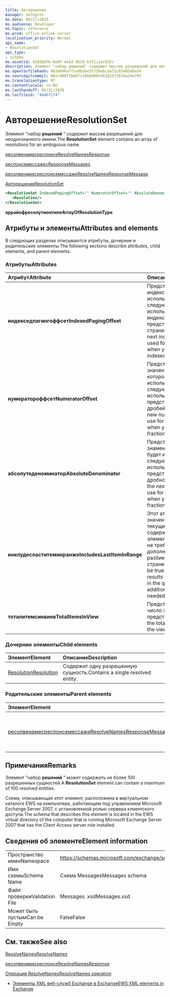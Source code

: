 ```yaml
---
title: Авторешение
manager: sethgros
ms.date: 09/17/2015
ms.audience: Developer
ms.topic: reference
ms.prod: office-online-server
localization_priority: Normal
api_name:
- ResolutionSet
api_type:
- schema
ms.assetid: 43d5b876-0e87-4414-9b1d-bff1c1ec825c
description: Элемент "набор решений" содержит массив разрешений для неоднозначного имени.
ms.openlocfilehash: 483a096a7fcedbabe25758ebcaa31c83405a0ad4
ms.sourcegitcommit: 88ec988f2bb67c1866d06b361615f3674a24e795
ms.translationtype: MT
ms.contentlocale: ru-RU
ms.lasthandoff: 05/31/2020
ms.locfileid: "44467174"
---
```

# <a name="resolutionset"></a><span data-ttu-id="88d5b-103">Авторешение</span><span class="sxs-lookup"><span data-stu-id="88d5b-103">ResolutionSet</span></span>

<span data-ttu-id="88d5b-104">Элемент "набор **решений** " содержит массив разрешений для неоднозначного имени.</span><span class="sxs-lookup"><span data-stu-id="88d5b-104">The **ResolutionSet** element contains an array of resolutions for an ambiguous name.</span></span> 
  
[<span data-ttu-id="88d5b-105">ресолвенамесреспонсе</span><span class="sxs-lookup"><span data-stu-id="88d5b-105">ResolveNamesResponse</span></span>](resolvenamesresponse.md)
  
[<span data-ttu-id="88d5b-106">респонсемессажес</span><span class="sxs-lookup"><span data-stu-id="88d5b-106">ResponseMessages</span></span>](responsemessages.md)
  
[<span data-ttu-id="88d5b-107">ресолвенамесреспонсемессаже</span><span class="sxs-lookup"><span data-stu-id="88d5b-107">ResolveNamesResponseMessage</span></span>](resolvenamesresponsemessage.md)
  
[<span data-ttu-id="88d5b-108">Авторешение</span><span class="sxs-lookup"><span data-stu-id="88d5b-108">ResolutionSet</span></span>](resolutionset.md)
  
```xml
<ResolutionSet IndexedPagingOffset="" NumeratorOffset="" AbsoluteDenominator="" IncludesLastItemInRange="" TotalItemsInView="">
   <Resolution/>
</ResolutionSet>
```

 <span data-ttu-id="88d5b-109">**аррайофресолутионтипе**</span><span class="sxs-lookup"><span data-stu-id="88d5b-109">**ArrayOfResolutionType**</span></span>
## <a name="attributes-and-elements"></a><span data-ttu-id="88d5b-110">Атрибуты и элементы</span><span class="sxs-lookup"><span data-stu-id="88d5b-110">Attributes and elements</span></span>

<span data-ttu-id="88d5b-111">В следующих разделах описываются атрибуты, дочерние и родительские элементы.</span><span class="sxs-lookup"><span data-stu-id="88d5b-111">The following sections describe attributes, child elements, and parent elements.</span></span>
  
### <a name="attributes"></a><span data-ttu-id="88d5b-112">Атрибуты</span><span class="sxs-lookup"><span data-stu-id="88d5b-112">Attributes</span></span>

|<span data-ttu-id="88d5b-113">**Атрибут**</span><span class="sxs-lookup"><span data-stu-id="88d5b-113">**Attribute**</span></span>|<span data-ttu-id="88d5b-114">**Описание**</span><span class="sxs-lookup"><span data-stu-id="88d5b-114">**Description**</span></span>|
|:-----|:-----|
|<span data-ttu-id="88d5b-115">**индекседпагингоффсет**</span><span class="sxs-lookup"><span data-stu-id="88d5b-115">**IndexedPagingOffset**</span></span> <br/> |<span data-ttu-id="88d5b-116">Представляет следующий индекс, который должен использоваться для следующего запроса при использовании индексированного представления страницы.</span><span class="sxs-lookup"><span data-stu-id="88d5b-116">Represents the next index that should be used for the next request when you are using an indexed page view.</span></span>  <br/> |
|<span data-ttu-id="88d5b-117">**нумератороффсет**</span><span class="sxs-lookup"><span data-stu-id="88d5b-117">**NumeratorOffset**</span></span> <br/> |<span data-ttu-id="88d5b-118">Представляет новое значение числителя, которое будет использоваться для следующего запроса при использовании представлений страницы дробей.</span><span class="sxs-lookup"><span data-stu-id="88d5b-118">Represents the new numerator value to use for the next request when you are using fraction page views.</span></span>  <br/> |
|<span data-ttu-id="88d5b-119">**абсолутеденоминатор**</span><span class="sxs-lookup"><span data-stu-id="88d5b-119">**AbsoluteDenominator**</span></span> <br/> |<span data-ttu-id="88d5b-120">Представляет следующий знаменатель, который будет использоваться для следующего запроса при использовании представлений страницы дробной части.</span><span class="sxs-lookup"><span data-stu-id="88d5b-120">Represents the next denominator to use for the next request when you are using fraction page views.</span></span>  <br/> |
|<span data-ttu-id="88d5b-121">**инклудесластитеминранже**</span><span class="sxs-lookup"><span data-stu-id="88d5b-121">**IncludesLastItemInRange**</span></span> <br/> |<span data-ttu-id="88d5b-122">Этот атрибут будет иметь значение true, если текущие результаты содержат последний элемент в запросе, чтобы не требовалось дополнительное разбиение на страницы.</span><span class="sxs-lookup"><span data-stu-id="88d5b-122">This attribute will be true if the current results contain the last item in the query, so that additional paging is not needed.</span></span>  <br/> |
|<span data-ttu-id="88d5b-123">**тоталитемсинвиев**</span><span class="sxs-lookup"><span data-stu-id="88d5b-123">**TotalItemsInView**</span></span> <br/> |<span data-ttu-id="88d5b-124">Представляет общее число элементов в представлении.</span><span class="sxs-lookup"><span data-stu-id="88d5b-124">Represents the total number of items in the view.</span></span>  <br/> |
   
### <a name="child-elements"></a><span data-ttu-id="88d5b-125">Дочерние элементы</span><span class="sxs-lookup"><span data-stu-id="88d5b-125">Child elements</span></span>

|<span data-ttu-id="88d5b-126">**Элемент**</span><span class="sxs-lookup"><span data-stu-id="88d5b-126">**Element**</span></span>|<span data-ttu-id="88d5b-127">**Описание**</span><span class="sxs-lookup"><span data-stu-id="88d5b-127">**Description**</span></span>|
|:-----|:-----|
|[<span data-ttu-id="88d5b-128">Resolution</span><span class="sxs-lookup"><span data-stu-id="88d5b-128">Resolution</span></span>](resolution.md) <br/> |<span data-ttu-id="88d5b-129">Содержит одну разрешенную сущность.</span><span class="sxs-lookup"><span data-stu-id="88d5b-129">Contains a single resolved entity.</span></span>  <br/> |
   
### <a name="parent-elements"></a><span data-ttu-id="88d5b-130">Родительские элементы</span><span class="sxs-lookup"><span data-stu-id="88d5b-130">Parent elements</span></span>

|<span data-ttu-id="88d5b-131">**Элемент**</span><span class="sxs-lookup"><span data-stu-id="88d5b-131">**Element**</span></span>|<span data-ttu-id="88d5b-132">**Описание**</span><span class="sxs-lookup"><span data-stu-id="88d5b-132">**Description**</span></span>|
|:-----|:-----|
|[<span data-ttu-id="88d5b-133">ресолвенамесреспонсемессаже</span><span class="sxs-lookup"><span data-stu-id="88d5b-133">ResolveNamesResponseMessage</span></span>](resolvenamesresponsemessage.md) <br/> |<span data-ttu-id="88d5b-134">Содержит состояние и результат запроса ResolveNames.</span><span class="sxs-lookup"><span data-stu-id="88d5b-134">Contains the status and result of a ResolveNames request.</span></span>  <br/> |
   
## <a name="remarks"></a><span data-ttu-id="88d5b-135">Примечания</span><span class="sxs-lookup"><span data-stu-id="88d5b-135">Remarks</span></span>

<span data-ttu-id="88d5b-136">Элемент "набор **решений** " может содержать не более 100 разрешенных сущностей.</span><span class="sxs-lookup"><span data-stu-id="88d5b-136">A **ResolutionSet** element can contain a maximum of 100 resolved entities.</span></span> 
  
<span data-ttu-id="88d5b-137">Схема, описывающая этот элемент, расположена в виртуальном каталоге EWS на компьютере, работающем под управлением Microsoft Exchange Server 2007, с установленной ролью сервера клиентского доступа.</span><span class="sxs-lookup"><span data-stu-id="88d5b-137">The schema that describes this element is located in the EWS virtual directory of the computer that is running Microsoft Exchange Server 2007 that has the Client Access server role installed.</span></span>
  
## <a name="element-information"></a><span data-ttu-id="88d5b-138">Сведения об элементе</span><span class="sxs-lookup"><span data-stu-id="88d5b-138">Element information</span></span>

|||
|:-----|:-----|
|<span data-ttu-id="88d5b-139">Пространство имен</span><span class="sxs-lookup"><span data-stu-id="88d5b-139">Namespace</span></span>  <br/> |https://schemas.microsoft.com/exchange/services/2006/messages  <br/> |
|<span data-ttu-id="88d5b-140">Имя схемы</span><span class="sxs-lookup"><span data-stu-id="88d5b-140">Schema Name</span></span>  <br/> |<span data-ttu-id="88d5b-141">Схема Messages</span><span class="sxs-lookup"><span data-stu-id="88d5b-141">Messages schema</span></span>  <br/> |
|<span data-ttu-id="88d5b-142">Файл проверки</span><span class="sxs-lookup"><span data-stu-id="88d5b-142">Validation File</span></span>  <br/> |<span data-ttu-id="88d5b-143">Messages. xsd</span><span class="sxs-lookup"><span data-stu-id="88d5b-143">Messages.xsd</span></span>  <br/> |
|<span data-ttu-id="88d5b-144">Может быть пустым</span><span class="sxs-lookup"><span data-stu-id="88d5b-144">Can be Empty</span></span>  <br/> |<span data-ttu-id="88d5b-145">False</span><span class="sxs-lookup"><span data-stu-id="88d5b-145">False</span></span>  <br/> |
   
## <a name="see-also"></a><span data-ttu-id="88d5b-146">См. также</span><span class="sxs-lookup"><span data-stu-id="88d5b-146">See also</span></span>



[<span data-ttu-id="88d5b-147">ResolveNames</span><span class="sxs-lookup"><span data-stu-id="88d5b-147">ResolveNames</span></span>](resolvenames.md)
  
[<span data-ttu-id="88d5b-148">ресолвенамесреспонсе</span><span class="sxs-lookup"><span data-stu-id="88d5b-148">ResolveNamesResponse</span></span>](resolvenamesresponse.md)
  
[<span data-ttu-id="88d5b-149">Операция ResolveNames</span><span class="sxs-lookup"><span data-stu-id="88d5b-149">ResolveNames operation</span></span>](resolvenames-operation.md)


- [<span data-ttu-id="88d5b-150">Элементы XML веб-служб Exchange в Exchange</span><span class="sxs-lookup"><span data-stu-id="88d5b-150">EWS XML elements in Exchange</span></span>](ews-xml-elements-in-exchange.md)

